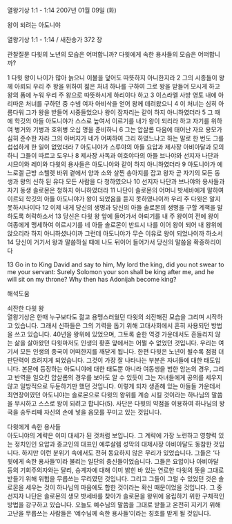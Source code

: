 열왕기상 1:1 - 1:14 
2007년 01월 09일 (화)

왕이 되려는 아도니야



열왕기상 1:1 - 1:14 / 새찬송가 372 장


관찰질문
다윗의 노년의 모습은 어떠합니까?
다윗에게 속한 용사들의 모습은 어떠합니까?

1 다윗 왕이 나이가 많아 늙으니 이불을 덮어도 따뜻하지 아니한지라 2 그의 시종들이 왕께 아뢰되 우리 주 왕을 위하여 젊은 처녀 하나를 구하여 그로 왕을 받들어 모시게 하고 왕의 품에 누워 우리 주 왕으로 따뜻하시게 하리이다 하고 3 이스라엘 사방 영토 내에 아리따운 처녀를 구하던 중 수넴 여자 아비삭을 얻어 왕께 데려왔으니 4 이 처녀는 심히 아름다워 그가 왕을 받들어 시중들었으나 왕이 잠자리는 같이 하지 아니하였더라 5 그 때에 학깃의 아들 아도니야가 스스로 높여서 이르기를 내가 왕이 되리라 하고 자기를 위하여 병거와 기병과 호위병 오십 명을 준비하니 6 그는 압살롬 다음에 태어난 자요 용모가 심히 준수한 자라 그의 아버지가 네가 어찌하여 그리 하였느냐고 하는 말로 한 번도 그를 섭섭하게 한 일이 없었더라 7 아도니야가 스루야의 아들 요압과 제사장 아비아달과 모의하니 그들이 따르고 도우나 
8 제사장 사독과 여호야다의 아들 브나야와 선지자 나단과 시므이와 레이와 다윗의 용사들은 아도니야와 같이 하지 아니하였더라 9 아도니야가 에느로겔 근방 소헬렛 바위 곁에서 양과 소와 살찐 송아지를 잡고 왕자 곧 자기의 모든 동생과 왕의 신하 된 유다 모든 사람을 다 청하였으나 10 선지자 나단과 브나야와 용사들과 자기 동생 솔로몬은 청하지 아니하였더라 11 나단이 솔로몬의 어머니 밧세바에게 말하여 이르되 학깃의 아들 아도니야가 왕이 되었음을 듣지 못하였나이까 우리 주 다윗은 알지 못하시나이다 12 이제 내게 당신의 생명과 당신의 아들 솔로몬의 생명을 구할 계책을 말하도록 허락하소서 13 당신은 다윗 왕 앞에 들어가서 아뢰기를 내 주 왕이여 전에 왕이 여종에게 맹세하여 이르시기를 네 아들 솔로몬이 반드시 나를 이어 왕이 되어 내 왕위에 앉으리라 하지 아니하셨나이까 그런데 아도니야가 무슨 이유로 왕이 되었나이까 하소서 14 당신이 거기서 왕과 말씀하실 때에 나도 뒤이어 들어가서 당신의 말씀을 확증하리이다 

13 Go in to King David and say to him, My lord the king, did you not swear to me your servant: Surely Solomon your son shall be king after me, and he will sit on my throne? Why then has Adonijah become king?

해석도움





쇠잔한 다윗 왕  
열왕기상은 한때 누구보다도 젊고 용맹스러웠던 다윗의 쇠잔해진 모습을 그리며 시작하고 있습니다. 그래서 신하들은 그의 기력을 돕기 위해 고대사회에서 흔히 사용되던 방법을 쓰고 있습니다. 40년을 왕위에 있었으며, 그토록 숱한 역경 가운데서도 흔들리지 않는 삶을 살아왔던 다윗마저도 인생의 황혼 앞에서는 어쩔 수 없었던 것입니다. 우리는 여기서 모든 인생의 종국이 어떠한지를 깨닫게 됩니다. 한편 다윗은 노년이 될수록 점점 더 판단력이 흐려지게 되었습니다. 그것이 가장 잘 나타나는 부분은 자녀들에 대한 태도입니다. 본문에 등장하는 아도니야에 대한 태도뿐 아니라 여동생을 범한 암논의 경우, 그리고 반역을 일으킨 압살롬의 경우를 보아도 알 수 있듯이 그는 자녀들에게 공의를 세우지 않고 일방적으로 두둔하기만 했던 것입니다. 이렇게 되자 생존해 있는 아들들 가운데서 최연장이였던 아도니야는 솔로몬으로 다윗의 왕위를 계승 시킬 것이라는 하나님의 말씀을 무시하고 스스로 왕이 되려고 합니다(5). 사단은 다윗의 약점을 이용하여 하나님의 왕국을 송두리째 자신의 손에 넣을 음모를 꾸미고 있는 것입니다. 

다윗에게 속한 용사들  
아도니야의 계략은 이미 대세가 된 것처럼 보입니다. 그 계략에 가장 노련하고 영향력 있는 정치인인 요압과 종교인의 대표인 예루살렘 성막의 대제사장 아비아달도 동참한 것입니다. 하지만 이런 분위기 속에서도 전혀 동요하지 않은 무리가 있었습니다. 그들은 ‘다윗에게 속한 용사들’이라 불리는 일단의 충신들이었습니다. 그들은 요압이나 아비아달 등의 기회주의자와는 달리, 승계자에 대해 이미 밝힌 바 있는  연로한 다윗의 뜻을 그대로 받들기 위해 위험을 무릅쓰는 무리였던 것입니다. 그리고 그들이 그럴 수 있었던 것은 솔로몬을 세우는 것이 하나님의 마음에도 합한 것이라는 확신 때문이었을 것입니다. 그 중 선지자 나단은 솔로몬의 생모 밧세바를 찾아가 솔로몬을 왕위에 옹립하기 위한 구체적인 방법을 강구하고 있습니다. 오늘도 예수님의 말씀을 그대로 받들고 온전히 지키기 위해 고난을 무릅쓰는 사람들은 ‘예수님께 속한 용사들’이라는 칭호를 받게 될 것입니다.